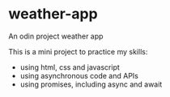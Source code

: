 # weather-app

An odin project weather app

This is a mini project to practice my skills:

* using html, css and javascript
* using asynchronous code and APIs
* using promises, including async and await